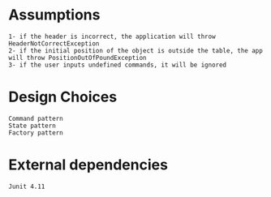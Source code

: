 # Assumptions
	1- if the header is incorrect, the application will throw HeaderNotCorrectException
	2- if the initial position of the object is outside the table, the app will throw PositionOutOfPoundException
	3- if the user inputs undefined commands, it will be ignored	
	
# Design Choices
	Command pattern
	State pattern
	Factory pattern

	
# External dependencies
	Junit 4.11